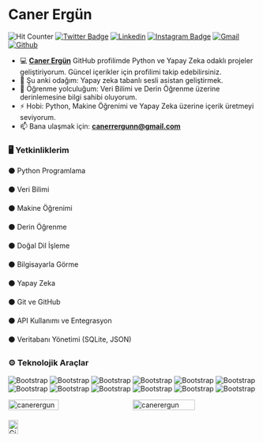 # Caner Ergün

![Hit Counter](https://img.shields.io/badge/Visitors-1387-brightgreen)
[![Twitter Badge](https://img.shields.io/badge/-Twitter-1da1f2?labelColor=1da1f2&logo=twitter&logoColor=white&link=https://twitter.com/devseu)](https://twitter.com/devseu)
[![Linkedin](https://img.shields.io/badge/-LinkedIn-blue?style=flat&logo=Linkedin&logoColor=white)](https://www.linkedin.com/in/devseu/)
[![Instagram Badge](https://img.shields.io/badge/-Instagram-purple?logo=instagram&logoColor=white&link=https://instagram.com/devseu/)](https://www.instagram.com/devseu)
[![Gmail](https://img.shields.io/badge/-Gmail-c14438?style=flat&logo=Gmail&logoColor=white)](mailto:canerrergunn@gmail.com)
[![Github](https://img.shields.io/github/followers/canerergun?label=Follow&style=social)](https://github.com/canerergun)


- 💻 [**Caner Ergün**](https://github.com/canerergun) GitHub profilimde Python ve Yapay Zeka odaklı projeler geliştiriyorum. Güncel içerikler için profilimi takip edebilirsiniz.
- 🔭 Şu anki odağım: Yapay zeka tabanlı sesli asistan geliştirmek.
- 🌱 Öğrenme yolculuğum: Veri Bilimi ve Derin Öğrenme üzerine derinlemesine bilgi sahibi oluyorum.
- ⚡ Hobi: Python, Makine Öğrenimi ve Yapay Zeka üzerine içerik üretmeyi seviyorum.
- 📫 Bana ulaşmak için: **canerrergunn@gmail.com**

### 🖥 Yetkinliklerim

⚫ Python Programlama

⚫ Veri Bilimi

⚫ Makine Öğrenimi

⚫ Derin Öğrenme

⚫ Doğal Dil İşleme

⚫ Bilgisayarla Görme

⚫ Yapay Zeka

⚫ Git ve GitHub

⚫ API Kullanımı ve Entegrasyon

⚫ Veritabanı Yönetimi (SQLite, JSON)


### ⚙️ Teknolojik Araçlar

![Bootstrap](https://img.shields.io/badge/-Python-05122A?style=social&logo=Python&color=353535) ![Bootstrap](https://img.shields.io/badge/-TensorFlow-05122A?style=social&logo=TensorFlow&color=353535) ![Bootstrap](https://img.shields.io/badge/-PyTorch-05122A?style=social&logo=PyTorch&color=353535) ![Bootstrap](https://img.shields.io/badge/-Scikit%20Learn-05122A?style=social&logo=Scikit-Learn&color=353535) ![Bootstrap](https://img.shields.io/badge/-SQLite-05122A?style=social&logo=SQLite&color=353535) ![Bootstrap](https://img.shields.io/badge/-Pandas-05122A?style=social&logo=Pandas&color=353535) ![Bootstrap](https://img.shields.io/badge/-Numpy-05122A?style=social&logo=Numpy&color=353535) ![Bootstrap](https://img.shields.io/badge/-Matplotlib-05122A?style=social&logo=Matplotlib&color=353535) ![Bootstrap](https://img.shields.io/badge/-Flask-05122A?style=social&logo=Flask&color=353535) ![Bootstrap](https://img.shields.io/badge/-Django-05122A?style=social&logo=Django&color=353535) ![Bootstrap](https://img.shields.io/badge/-Visual%20Studio%20Code-05122A?style=social&logo=Visual-Studio-Code&color=353535) ![Bootstrap](https://img.shields.io/badge/-Pycharm-05122A?style=social&logo=Pycharm&color=353535)

<div style="display: flex; justify-content: space-between; align-items: center;">
  <img 
    width="45%" 
    align="left" 
    src="https://github-readme-stats.vercel.app/api/top-langs?username=canerergun&show_icons=true&locale=en&layout=compact" 
    alt="canerergun"
  />
  <img 
    width="50%" 
    src="https://github-readme-streak-stats.herokuapp.com/?user=canerergun&" 
    alt="canerergun"
  />
</div>

<div style="display: flex; justify-content: space-between; margin-top: 20px;">
  <a href="https://github.com/canerergun">
    <img 
      width="45%" 
      src="https://github-readme-stats.vercel.app/api?username=canerergun" 
      alt="Github Stats"
    />
  </a
</div>

---


